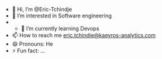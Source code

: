 - 👋 Hi, I’m @Eric-Tchindje
- 👀 I’m interested in Software engineering
- - 🌱 I’m currently learning Devops
- 📫 How to reach me  eric.tchindje@kaeyros-analytics.com
- 😄 Pronouns: He
- ⚡ Fun fact: ...

<!---
Eric-Tchindje/Eric-Tchindje is a ✨ special ✨ repository because its `README.md` (this file) appears on your GitHub profile.
You can click the Preview link to take a look at your changes.
--->
